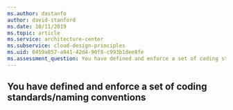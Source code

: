 ```yaml
---
ms.author: dastanfo
author: david-stanford
ms.date: 10/11/2019
ms.topic: article
ms.service: architecture-center
ms.subservice: cloud-design-principles
ms.uid: 0459a857-a941-42d4-90f8-c993b1dee8fe
ms.assessment_question: You have defined and enforce a set of coding standards/naming conventions
---
```

## You have defined and enforce a set of coding standards/naming conventions


